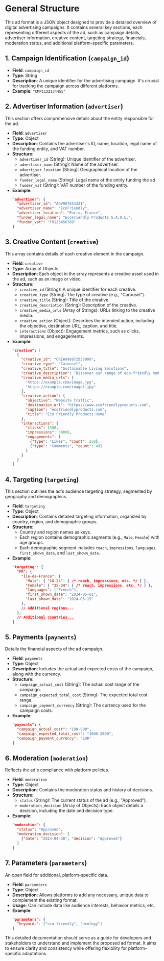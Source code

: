 # General Structure
This ad format is a JSON object designed to provide a detailed overview of digital advertising campaigns. It contains several key sections, each representing different aspects of the ad, such as campaign details, advertiser information, creative content, targeting strategy, financials, moderation status, and additional platform-specific parameters.

## 1. Campaign Identification (`campaign_id`)
- **Field**: `campaign_id`
- **Type**: String
- **Description**: A unique identifier for the advertising campaign. It's crucial for tracking the campaign across different platforms.
- **Example**: `"CMP1122334455"`

## 2. Advertiser Information (`advertiser`)
This section offers comprehensive details about the entity responsible for the ad.

- **Field**: `advertiser`
- **Type**: Object
- **Description**: Contains the advertiser's ID, name, location, legal name of the funding entity, and VAT number.
- **Structure**:
  - `advertiser_id` (String): Unique identifier of the advertiser.
  - `advertiser_name` (String): Name of the advertiser.
  - `advertiser_location` (String): Geographical location of the advertiser.
  - `funder_legal_name` (String): Legal name of the entity funding the ad.
  - `funder_vat` (String): VAT number of the funding entity.
- **Example**:
  ```json
  "advertiser": {
    "advertiser_id": "ADV987654321",
    "advertiser_name": "EcoFriendly",
    "advertiser_location": "Paris, France",
    "funder_legal_name": "EcoFriendly Products S.A.R.L.",
    "funder_vat": "FR123456789"
  }
  ```

## 3. Creative Content (`creative`)
This array contains details of each creative element in the campaign.

- **Field**: `creative`
- **Type**: Array of Objects
- **Description**: Each object in the array represents a creative asset used in the ad, such as an image or video.
- **Structure**:
  - `creative_id` (String): A unique identifier for each creative.
  - `creative_type` (String): The type of creative (e.g., "Carousel").
  - `creative_title` (String): Title of the creative.
  - `creative_description` (String): Description of the creative.
  - `creative_media_urls` (Array of Strings): URLs linking to the creative media.
  - `creative_action` (Object): Describes the intended action, including the objective, destination URL, caption, and title.
  - `interactions` (Object): Engagement metrics, such as clicks, impressions, and engagements.
- **Example**:
  ```json
  "creative": [
    {
      "creative_id": "CREA998872537999",
      "creative_type": "Carousel",
      "creative_title": "Sustainable Living Solutions",
      "creative_description": "Discover our range of eco-friendly home products.",
      "creative_media_urls": [
        "https://example.com/image.jpg",
        "https://example.com/image1.jpg"
      ],
      "creative_action": {
        "objective": "Website Traffic",
        "destination_url": "https://www.ecofriendlyproducts.com",
        "caption": "ecofriendlyproducts.com",
        "title": "Eco Friendly Products Home"
      },
      "interactions": {
        "clicks": 1500,
        "impressions": 30000,
        "engagements": [
          {"type": "Likes", "count": 250},
          {"type": "Comments", "count": 40}
        ]
      }
    }
  ]
  ```

## 4. Targeting (`targeting`)
This section outlines the ad's audience targeting strategy, segmented by geography and demographics.

- **Field**: `targeting`
- **Type**: Object
- **Description**: Contains detailed targeting information, organized by country, region, and demographic groups.
- **Structure**:
  - Country and region names as keys.
  - Each region contains demographic segments (e.g., `Male`, `Female`) with age groups.
  - Each demographic segment includes `reach`, `impressions`, `languages`, `first_shown_date`, and `last_shown_date`.
- **Example**:
  ```json
  "targeting": {
    "FR": {
      "Île-de-France": {
        "Male": { "18-24": { /* reach, impressions, etc. */ } },
        "Female": { "25-34": { /* reach, impressions, etc. */ } },
        "languages": ["French"],
        "first_shown_date": "2024-05-01",
        "last_shown_date": "2024-05-15"
      },
      // Additional regions...
    },
    // Additional countries...
  }
  ```

## 5. Payments (`payments`)
Details the financial aspects of the ad campaign.

- **Field**: `payments`
- **Type**: Object
- **Description**: Includes the actual and expected costs of the campaign, along with the currency.
- **Structure**:
  - `campaign_actual_cost` (String): The actual cost range of the campaign.
  - `campaign_expected_total_cost` (String): The expected total cost range.
  - `campaign_payment_currency` (String): The currency used for the campaign costs.
- **Example**:
  ```json
  "payments": {
    "campaign_actual_cost": "100-500",
    "campaign_expected_total_cost": "1000-2500",
    "campaign_payment_currency": "EUR"
  }
  ```

## 6. Moderation (`moderation`)
Reflects the ad's compliance with platform policies.

- **Field**: `moderation`
- **Type**: Object
- **Description**: Contains the moderation status and history of decisions.
- **Structure**:
  - `status` (String): The current status of the ad (e.g., "Approved").
  - `moderation_decision` (Array of Objects): Each object details a decision, including the date and decision type.
- **Example**:
  ```json
  "moderation": {
    "status": "Approved",
    "moderation_decision": [
      {"date": "2024-04-30", "decision": "Approved"}
    ]
  }
  ```

## 7. Parameters (`parameters`)
An open field for additional, platform-specific data.

- **Field**: `parameters`
- **Type**: Object
- **Description**: Allows platforms to add any necessary, unique data to complement the existing format.
- **Usage**: Can include data like audience interests, behavior metrics, etc.
- **Example**:
  ```json
  "parameters": {
    "keywords": ["eco-friendly", "ecology"]
  }
  ```

This detailed documentation should serve as a guide for developers and stakeholders to understand and implement the proposed ad format. It aims to ensure clarity and consistency while offering flexibility for platform-specific adaptations.

